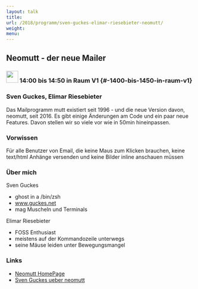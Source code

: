 ```yaml
---
layout: talk
title:
url: /2018/programm/sven-guckes-elimar-riesebieter-neomutt/
weight:
menu:
---
```

## Neomutt - der neue Mailer

### <img height = "32" src="../../../images/talk.svg"> 14:00 bis 14:50 in Raum V1 {#-1400-bis-1450-in-raum-v1}

### Sven Guckes, Elimar Riesebieter

Das Mailprogramm mutt existiert seit 1996 - und die neue Version davon, neomutt, seit 2016. Es gibt einige Änderungen am Code und ein paar neue Features. Davon stellen wir so viele vor wie in 50min hineinpassen.

### Vorwissen

Für alle Benutzer von Email, die keine Maus zum Klicken brauchen, keine text/html Anhänge versenden und keine Bilder inline anschauen müssen 

### Über mich

Sven Guckes
- ghost in a /bin/zsh
- <a href="https://www.guckes.net/" target="_blank">www.guckes.net</a>
- mag Muscheln und Terminals

Elimar Riesebieter
- FOSS Enthusiast
- meistens auf der Kommandozeile unterwegs
- seine Mäuse leiden unter Bewegungsmangel

### Links

- <a href="https://www.neomutt.org/" target="_blank">Neomutt HomePage</a>
- <a href="https://www.guckes.net/neomutt/" target="_blank">Sven Guckes ueber neomutt</a>

